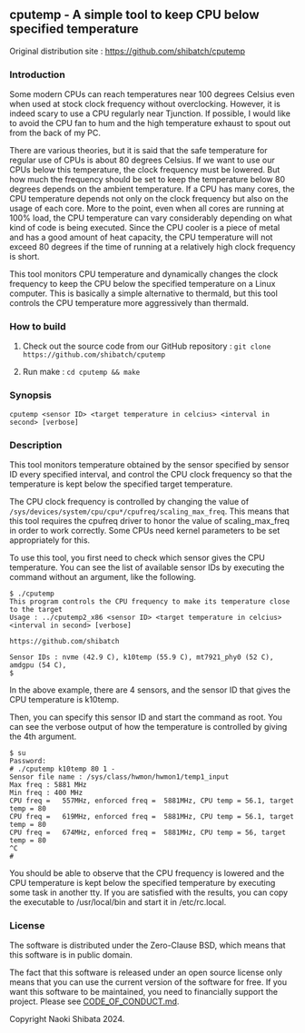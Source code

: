 ## cputemp - A simple tool to keep CPU below specified temperature

Original distribution site : https://github.com/shibatch/cputemp


### Introduction

Some modern CPUs can reach temperatures near 100 degrees Celsius even
when used at stock clock frequency without overclocking. However, it
is indeed scary to use a CPU regularly near Tjunction. If possible, I
would like to avoid the CPU fan to hum and the high temperature
exhaust to spout out from the back of my PC.

There are various theories, but it is said that the safe temperature
for regular use of CPUs is about 80 degrees Celsius. If we want to use
our CPUs below this temperature, the clock frequency must be
lowered. But how much the frequency should be set to keep the
temperature below 80 degrees depends on the ambient temperature. If a
CPU has many cores, the CPU temperature depends not only on the clock
frequency but also on the usage of each core. More to the point, even
when all cores are running at 100% load, the CPU temperature can vary
considerably depending on what kind of code is being executed. Since
the CPU cooler is a piece of metal and has a good amount of heat
capacity, the CPU temperature will not exceed 80 degrees if the time
of running at a relatively high clock frequency is short.

This tool monitors CPU temperature and dynamically changes the clock
frequency to keep the CPU below the specified temperature on a Linux
computer. This is basically a simple alternative to thermald, but this
tool controls the CPU temperature more aggressively than thermald.


### How to build

1. Check out the source code from our GitHub repository :
`git clone https://github.com/shibatch/cputemp`

2. Run make :
`cd cputemp && make`


### Synopsis

`cputemp <sensor ID> <target temperature in celcius> <interval in second> [verbose]`


### Description

This tool monitors temperature obtained by the sensor specified by
sensor ID every specified interval, and control the CPU clock
frequency so that the temperature is kept below the specified target
temperature.

The CPU clock frequency is controlled by changing the value of
`/sys/devices/system/cpu/cpu*/cpufreq/scaling_max_freq`.  This means
that this tool requires the cpufreq driver to honor the value of
scaling_max_freq in order to work correctly. Some CPUs need kernel
parameters to be set appropriately for this.

To use this tool, you first need to check which sensor gives the CPU
temperature. You can see the list of available sensor IDs by executing
the command without an argument, like the following.

```
$ ./cputemp
This program controls the CPU frequency to make its temperature close to the target
Usage : ../cputemp2_x86 <sensor ID> <target temperature in celcius> <interval in second> [verbose]

https://github.com/shibatch

Sensor IDs : nvme (42.9 C), k10temp (55.9 C), mt7921_phy0 (52 C), amdgpu (54 C),
$
```

In the above example, there are 4 sensors, and the sensor ID that
gives the CPU temperature is k10temp.

Then, you can specify this sensor ID and start the command as
root. You can see the verbose output of how the temperature is
controlled by giving the 4th argument.

```
$ su
Password:
# ./cputemp k10temp 80 1 -
Sensor file name : /sys/class/hwmon/hwmon1/temp1_input
Max freq : 5881 MHz
Min freq : 400 MHz
CPU freq =   557MHz, enforced freq =  5881MHz, CPU temp = 56.1, target temp = 80
CPU freq =   619MHz, enforced freq =  5881MHz, CPU temp = 56.1, target temp = 80
CPU freq =   674MHz, enforced freq =  5881MHz, CPU temp = 56, target temp = 80
^C
#
```

You should be able to observe that the CPU frequency is lowered and
the CPU temperature is kept below the specified temperature by
executing some task in another tty. If you are satisfied with the
results, you can copy the executable to /usr/local/bin and start it in
/etc/rc.local.


### License

The software is distributed under the Zero-Clause BSD, which means
that this software is in public domain.

The fact that this software is released under an open source license
only means that you can use the current version of the software for
free. If you want this software to be maintained, you need to
financially support the project. Please see
[CODE_OF_CONDUCT.md](https://github.com/shibatch/nofreelunch?tab=coc-ov-file).

Copyright Naoki Shibata 2024.
